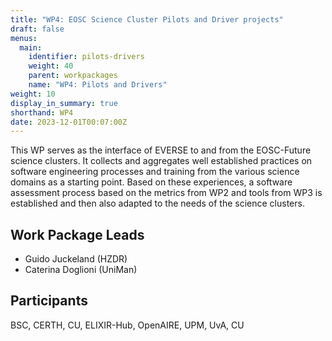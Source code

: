```yaml
---
title: "WP4: EOSC Science Cluster Pilots and Driver projects"
draft: false
menus:
  main:
    identifier: pilots-drivers
    weight: 40
    parent: workpackages
    name: "WP4: Pilots and Drivers"
weight: 10
display_in_summary: true
shorthand: WP4
date: 2023-12-01T00:07:00Z
---
```


This WP serves as the interface of EVERSE to and from the EOSC-Future science clusters. It collects and aggregates well established practices on software engineering processes and training from the various science domains as a starting point. Based on these experiences, a software assessment process based on the metrics from WP2 and tools from WP3 is established and then also adapted to the needs of the science clusters.

## Work Package Leads

- Guido Juckeland (HZDR)
- Caterina Doglioni (UniMan)

## Participants

BSC, CERTH, CU, ELIXIR-Hub, OpenAIRE, UPM, UvA, CU
